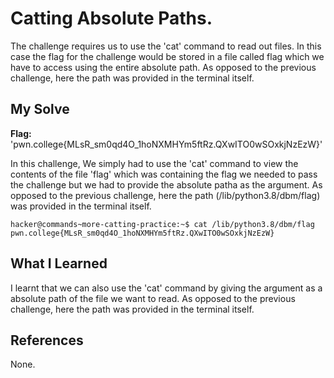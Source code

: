 # Catting Absolute Paths.
The challenge requires us to use the 'cat' command to read out files. In this case the flag for the challenge would be stored in a file called flag which we have to access using the entire absolute path.
As opposed to the previous challenge, here the path was provided in the terminal itself.
## My Solve
**Flag:** 'pwn.college{MLsR_sm0qd4O_1hoNXMHYm5ftRz.QXwITO0wSOxkjNzEzW}'

In this challenge, We simply had to use the 'cat' command to view the contents of the file 'flag' which was containing the flag we needed to pass the challenge but we had to provide the absolute patha as the argument.
As opposed to the previous challenge, here the path (/lib/python3.8/dbm/flag) was provided in the terminal itself.
```
hacker@commands~more-catting-practice:~$ cat /lib/python3.8/dbm/flag
pwn.college{MLsR_sm0qd4O_1hoNXMHYm5ftRz.QXwITO0wSOxkjNzEzW}
```

## What I Learned
I learnt that we can also use the 'cat' command by giving the argument as a absolute path of the file we want to read.
As opposed to the previous challenge, here the path was provided in the terminal itself.
## References
None.
